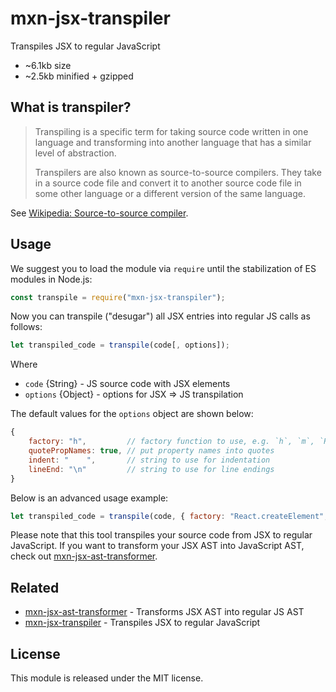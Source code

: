 # mxn-jsx-transpiler

Transpiles JSX to regular JavaScript

- ~6.1kb size
- ~2.5kb minified + gzipped

## What is transpiler?

> Transpiling is a specific term for taking source code written in one language and transforming into another language that has a similar level of abstraction.
>
> Transpilers are also known as source-to-source compilers. They take in a source code file and convert it to another source code file in some other language or a different version of the same language.

See [Wikipedia: Source-to-source compiler](https://en.wikipedia.org/wiki/Source-to-source_compiler).

## Usage

We suggest you to load the module via `require` until the stabilization of ES modules in Node.js:
```javascript
const transpile = require("mxn-jsx-transpiler");
```

Now you can transpile ("desugar") all JSX entries into regular JS calls as follows:
```javascript
let transpiled_code = transpile(code[, options]);
```

Where
 - `code` {String} - JS source code with JSX elements
 - `options` {Object} - options for JSX ⇒ JS transpilation

The default values for the `options` object are shown below:
```javascript
{
    factory: "h",         // factory function to use, e.g. `h`, `m`, `React.createElement`
    quotePropNames: true, // put property names into quotes
    indent: "    ",       // string to use for indentation
    lineEnd: "\n"         // string to use for line endings
}
```

Below is an advanced usage example:

```javascript
let transpiled_code = transpile(code, { factory: "React.createElement", quotePropNames: false });
```

Please note that this tool transpiles your source code from JSX to regular JavaScript. If you want to transform your JSX AST into JavaScript AST, check out [mxn-jsx-ast-transformer](https://github.com/ZimNovich/mxn-jsx-ast-transformer).

## Related

- [mxn-jsx-ast-transformer](https://github.com/ZimNovich/mxn-jsx-ast-transformer) - Transforms JSX AST into regular JS AST
- [mxn-jsx-transpiler](https://github.com/ZimNovich/mxn-jsx-transpiler) - Transpiles JSX to regular JavaScript

## License

This module is released under the MIT license.

